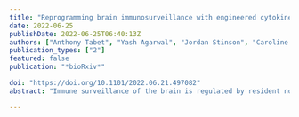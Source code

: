 ```yaml
---
title: "Reprogramming brain immunosurveillance with engineered cytokines"
date: 2022-06-25
publishDate: 2022-06-25T06:40:13Z
authors: ["Anthony Tabet", "Yash Agarwal", "Jordan Stinson", "Caroline Apra", "Veronica Will", "Marie Manthey", "Noor Momin", "Allison Sheen", "Mitchell Murdock", "Luciano Santollani", "Li-Huei Tsai", "Isaac Chiu", "Sean Lawler", "Darrell J. Irvine", "K. Dane Wittrup", "Polina Anikeeva"]
publication_types: ["2"]
featured: false
publication: "*bioRxiv*"

doi: "https://doi.org/10.1101/2022.06.21.497082"
abstract: "Immune surveillance of the brain is regulated by resident non-neuronal cells and the blood-brain barrier. 1 Dys-regulation of immunosurveillance is a hallmark feature of several diseases 2–5 including brain tumors 6 that interact with and rely heavily on immune cells, 7 suggesting that disrupting the neuroimmunology of tumors could slow their progression. Yet few tools are available to control brain immunology in vivo with local precision, and fewer yet are used for therapeutic intervention. 2 Here, we propose engineered cytokines as a neuroimmune-modulation platform. We demonstrate that the residence time of cytokines in the brain can be tuned by binding them to the extracellular matrix or synthetic scaffolds. We then show that the aluminum hydroxide adjuvant (alum) is retained in the brain &gt;2 weeks. Tethering of inflammatory cytokines such as interleukins (IL) 2 and 12 to alum yields extended neuroinflammation and brain immunosurveillance after intracranial administration, while avoiding systemic toxicity. In mouse models of both immunologically hot and cold brain tumors, the intracranial deposition of alum-tethered cytokines causes significant delay in tumor progression. RNA profiling reveals that engineered cytokines engage both innate and adaptive immunity in the brain. These findings suggest that engineered cytokines can reprogram brain immunosurveillance, informing the development of future therapies for neuroimmune diseases."

---
```

